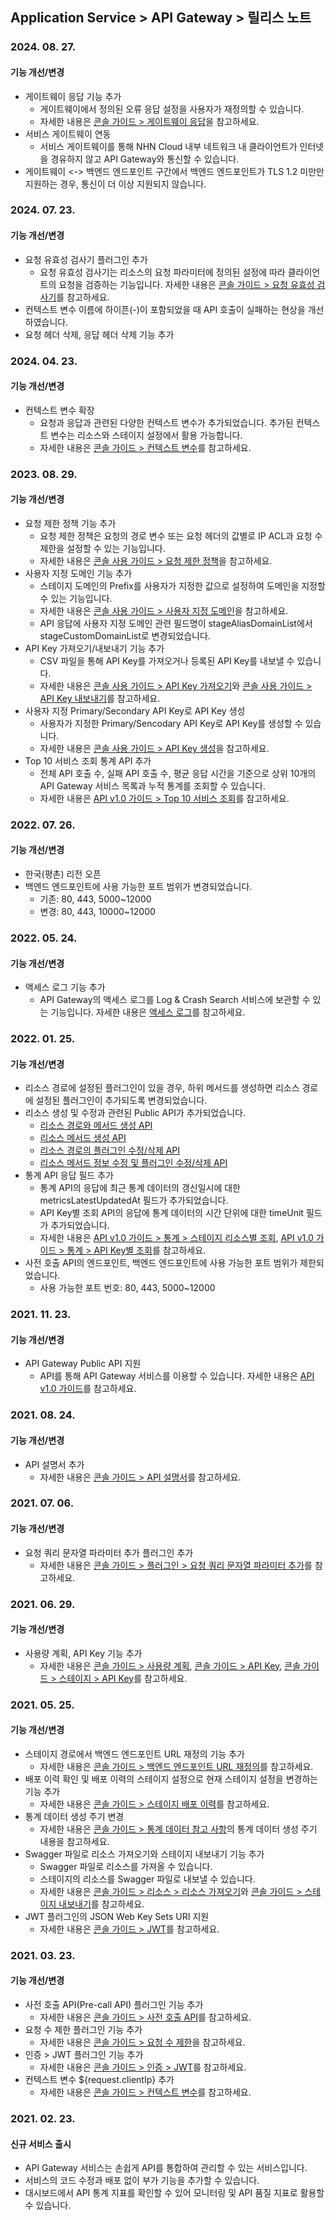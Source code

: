 ## Application Service > API Gateway > 릴리스 노트

### 2024. 08. 27.
#### 기능 개선/변경 
* 게이트웨이 응답 기능 추가
    * 게이트웨이에서 정의된 오류 응답 설정을 사용자가 재정의할 수 있습니다. 
    * 자세한 내용은 [콘솔 가이드 > 게이트웨이 응답](./console-guide/#_?)을 참고하세요.
* 서비스 게이트웨이 연동 
    * 서비스 게이트웨이를 통해 NHN Cloud 내부 네트워크 내 클라이언트가 인터넷을 경유하지 않고 API Gateway와 통신할 수 있습니다.
* 게이트웨이 <-> 백엔드 엔드포인트 구간에서 백엔드 엔드포인트가 TLS 1.2 미만만 지원하는 경우, 통신이 더 이상 지원되지 않습니다.


### 2024. 07. 23.
#### 기능 개선/변경 
* 요청 유효성 검사기 플러그인 추가 
    * 요청 유효성 검사기는 리소스의 요청 파라미터에 정의된 설정에 따라 클라이언트의 요청을 검증하는 기능입니다. 자세한 내용은 [콘솔 가이드 > 요청 유효성 검사기](./console-guide/#_11)를 참고하세요.
* 컨텍스트 변수 이름에 하이픈(-)이 포함되었을 때 API 호출이 실패하는 현상을 개선하였습니다. 
* 요청 헤더 삭제, 응답 헤더 삭제 기능 추가


### 2024. 04. 23.
#### 기능 개선/변경 

* 컨텍스트 변수 확장
    * 요청과 응답과 관련된 다양한 컨텍스트 변수가 추가되었습니다. 추가된 컨텍스트 변수는 리소스와 스테이지 설정에서 활용 가능합니다.
    * 자세한 내용은 [콘솔 가이드 > 컨텍스트 변수](./console-guide/#_11)를 참고하세요.


### 2023. 08. 29.
#### 기능 개선/변경 
* 요청 제한 정책 기능 추가 
    * 요청 제한 정책은 요청의 경로 변수 또는 요청 헤더의 값별로 IP ACL과 요청 수 제한을 설정할 수 있는 기능입니다.
    * 자세한 내용은 [콘솔 사용 가이드 > 요청 제한 정책](./console-guide/#_31)을 참고하세요.
* 사용자 지정 도메인 기능 추가
    * 스테이지 도메인의 Prefix를 사용자가 지정한 값으로 설정하여 도메인을 지정할 수 있는 기능입니다.
    * 자세한 내용은 [콘솔 사용 가이드 > 사용자 지정 도메인](./console-guide/#_50)을 참고하세요.
    * API 응답에 사용자 지정 도메인 관련 필드명이 stageAliasDomainList에서 stageCustomDomainList로 변경되었습니다.
* API Key 가져오기/내보내기 기능 추가 
    * CSV 파일을 통해 API Key를 가져오거나 등록된 API Key를 내보낼 수 있습니다.
    * 자세한 내용은 [콘솔 사용 가이드 > API Key 가져오기](./console-guide/#api-key_8)와 [콘솔 사용 가이드 > API Key 내보내기](./console-guide/#api-key_7)를 참고하세요.
* 사용자 지정 Primary/Secondary API Key로 API Key 생성 
    * 사용자가 지정한 Primary/Sencodary API Key로 API Key를 생성할 수 있습니다.
    * 자세한 내용은 [콘솔 사용 가이드 > API Key 생성](./console-guide/#api-key_6)을 참고하세요.
* Top 10 서비스 조회 통계 API 추가 
    * 전체 API 호출 수, 실패 API 호출 수, 평균 응답 시간을 기준으로 상위 10개의 API Gateway 서비스 목록과 누적 통계를 조회할 수 있습니다.
    * 자세한 내용은 [API v1.0 가이드 > Top 10 서비스 조회](./api-guide-v1.0/#top-10)를 참고하세요.

### 2022. 07. 26.
#### 기능 개선/변경 
* 한국(평촌) 리전 오픈
* 백엔드 엔드포인트에 사용 가능한 포트 범위가 변경되었습니다.
    * 기존: 80, 443, 5000~12000
    * 변경: 80, 443, 10000~12000

### 2022. 05. 24.
#### 기능 개선/변경 
* 액세스 로그 기능 추가 
    * API Gateway의 액세스 로그를 Log & Crash Search 서비스에 보관할 수 있는 기능입니다. 자세한 내용은 [액세스 로그](./console-guide/#_24)를 참고하세요.


### 2022. 01. 25.
#### 기능 개선/변경
* 리소스 경로에 설정된 플러그인이 있을 경우, 하위 메서드를 생성하면 리소스 경로에 설정된 플러그인이 추가되도록 변경되었습니다.
* 리소스 생성 및 수정과 관련된 Public API가 추가되었습니다.
    * [리소스 경로와 메서드 생성 API](./api-guide-v1.0/#_20)
    * [리소스 메서드 생성 API](./api-guide-v1.0/#_23)
    * [리소스 경로의 플러그인 수정/삭제 API](./api-guide-v1.0/#_26)
    * [리소스 메서드 정보 수정 및 플러그인 수정/삭제 API](./api-guide-v1.0/#_29)
* 통계 API 응답 필드 추가
    * 통계 API의 응답에 최근 통계 데이터의 갱신일시에 대한 metricsLatestUpdatedAt 필드가 추가되었습니다.
    * API Key별 조회 API의 응답에 통계 데이터의 시간 단위에 대한 timeUnit 필드가 추가되었습니다.
    * 자세한 내용은 [API v1.0 가이드 > 통계 > 스테이지 리소스별 조회](./api-guide-v1.0/#_160), [API v1.0 가이드 > 통계 > API Key별 조회](./api-guide-v1.0/#api-key_12)를 참고하세요.
* 사전 호출 API의 엔드포인트, 백엔드 엔드포인트에 사용 가능한 포트 범위가 제한되었습니다.
    * 사용 가능한 포트 번호: 80, 443, 5000~12000


### 2021. 11. 23.
#### 기능 개선/변경 
* API Gateway Public API 지원 
    * API를 통해 API Gateway 서비스를 이용할 수 있습니다. 자세한 내용은 [API v1.0 가이드](./api-guide-v1.0/)를 참고하세요.

### 2021. 08. 24.
#### 기능 개선/변경 
* API 설명서 추가
    * 자세한 내용은 [콘솔 가이드 > API 설명서](./console-guide/#api_2)를 참고하세요.

### 2021. 07. 06.
#### 기능 개선/변경 
* 요청 쿼리 문자열 파라미터 추가 플러그인 추가
    * 자세한 내용은 [콘솔 가이드 > 플러그인 > 요청 쿼리 문자열 파라미터 추가](./console-guide/#_15)를 참고하세요.

### 2021. 06. 29.
#### 기능 개선/변경
* 사용량 계획, API Key 기능 추가
    * 자세한 내용은 [콘솔 가이드 > 사용량 계획](./console-guide/#_44), [콘솔 가이드 > API Key](./console-guide/#api-key_5), [콘솔 가이드 > 스테이지 > API Key](./console-guide/#api-key)를 참고하세요.

### 2021. 05. 25.
#### 기능 개선/변경
* 스테이지 경로에서 백엔드 엔드포인트 URL 재정의 기능 추가
    * 자세한 내용은 [콘솔 가이드 > 백엔드 엔드포인트 URL 재정의](./console-guide/#url)를 참고하세요.
* 배포 이력 확인 및 배포 이력의 스테이지 설정으로 현재 스테이지 설정을 변경하는 기능 추가
    * 자세한 내용은 [콘솔 가이드 > 스테이지 배포 이력](./console-guide/#_22)를 참고하세요.
* 통계 데이터 생성 주기 변경
    * 자세한 내용은 [콘솔 가이드 > 통계 데이터 참고 사항](./console-guide/#_41)의 통계 데이터 생성 주기 내용을 참고하세요.
* Swagger 파일로 리소스 가져오기와 스테이지 내보내기 기능 추가 
    * Swagger 파일로 리소스를 가져올 수 있습니다.
    * 스테이지의 리소스를 Swagger 파일로 내보낼 수 있습니다. 
    * 자세한 내용은 [콘솔 가이드 > 리소스 > 리소스 가져오기](./console-guide/#_3)와 [콘솔 가이드 > 스테이지 내보내기](./console-guide/#_23)를 참고하세요.
* JWT 플러그인의 JSON Web Key Sets URI 지원
    * 자세한 내용은 [콘솔 가이드 > JWT](./console-guide/#jwt)를 참고하세요.

### 2021. 03. 23.
#### 기능 개선/변경
* 사전 호출 API(Pre-call API) 플러그인 기능 추가
    * 자세한 내용은 [콘솔 가이드 > 사전 호출 API](./console-guide/#apipre-call-api)를 참고하세요.
* 요청 수 제한 플러그인 기능 추가
    * 자세한 내용은 [콘솔 가이드 > 요청 수 제한](./console-guide/#_25)을 참고하세요.
* 인증 > JWT 플러그인 기능 추가
    * 자세한 내용은 [콘솔 가이드 > 인증 > JWT](./console-guide/#jwt)를 참고하세요.
* 컨텍스트 변수 ${request.clientIp} 추가
    * 자세한 내용은 [콘솔 가이드 > 컨텍스트 변수](./console-guide/#_11)를 참고하세요.

### 2021. 02. 23.
#### 신규 서비스 출시 
* API Gateway 서비스는 손쉽게 API를 통합하여 관리할 수 있는 서비스입니다.
* 서비스의 코드 수정과 배포 없이 부가 기능을 추가할 수 있습니다.
* 대시보드에서 API 통계 지표를 확인할 수 있어 모니터링 및 API 품질 지표로 활용할 수 있습니다.
